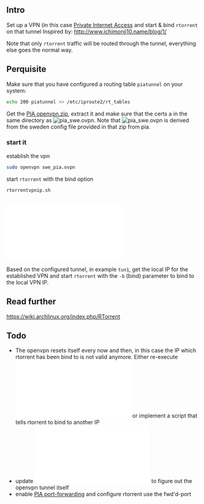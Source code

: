 ## Intro
Set up a VPN (in this case [Private Internet Access](https://www.privateinternetaccess.com) and start & bind ``rtorrent`` on that tunnel
Inspired by: http://www.ichimonji10.name/blog/1/

Note that only ``rtorrent`` traffic will be routed through the tunnel, everything else goes the normal way. 

## Perquisite 
Make sure that you have configured a routing table ``piatunnel`` on your system:
```sh
echo 200 piatunnel >> /etc/iproute2/rt_tables
```

Get the [PIA openvpn.zip](https://www.privateinternetaccess.com/openvpn/openvpn.zip), extract it and make sure that the certs a in the same directory as ![pia_swe.ovpn](pia_swe.ovpn). Note that ![pia_swe.ovpn](pia_swe.ovpn) is derived from the sweden config file provided in that zip from pia.

### start it
establish the vpn
```sh
sudo openvpn swe_pia.ovpn
```
start ``rtorrent`` with the bind option
```sh
rtorrentvpnip.sh
```

### ![rtorrentvpnip.sh](rtorrentvpnip.sh) 
Based on the configured tunnel, in example ``tun1``, get the local IP for the established VPN and start ``rtorrent`` with the ``-b`` (bind) parameter to bind to the local VPN IP.

## Read further
https://wiki.archlinux.org/index.php/RTorrent

## Todo
* The openvpn resets itself every now and then, in this case the IP which rtorrent has been bind to is not valid anymore. Either re-execute ![rtorrentvpnip.sh](rtorrentvpnip.sh) or implement a script that tells rtorrent to bind to another IP 
* update ![rtorrentvpnip.sh](rtorrentvpnip.sh) to figure out the openvpn tunnel itself 
* enable [PIA port-forwarding](https://www.privateinternetaccess.com/forum/discussion/180/port-forwarding-without-the-application-advanced-users) and configure rtorrent use the fwd'd-port 